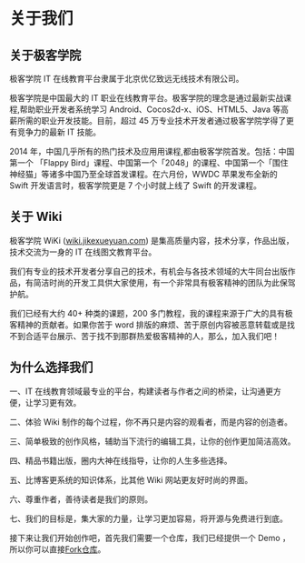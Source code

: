 # 关于我们

## 关于极客学院

极客学院 IT 在线教育平台隶属于北京优亿致远无线技术有限公司。

极客学院是中国最大的 IT 职业在线教育平台。极客学院的理念是通过最新实战课程,帮助职业开发者系统学习 Android、Cocos2d-x、iOS、HTML5、Java 等⾼薪所需的职业开发技能。⽬前，超过 45 万专业技术开发者通过极客学院学得了更有竞争力的最新 IT 技能。

2014 年，中国几乎所有的热门技术及应⽤用课程,都由极客学院首发。包括：中国第一个 「Flappy Bird」课程、中国第一个「2048」的课程、中国第一个「围住神经猫」等诸多中国乃至全球首发课程。在六月份，WWDC 苹果发布全新的 Swift 开发语言时，极客学院更是 7 个小时就上线了 Swift 的开发课程。

## 关于 Wiki

极客学院 WiKi ([wiki.jikexueyuan.com](wiki.jikexueyuan.com)) 是集高质量内容，技术分享，作品出版，技术交流为一身的 IT 在线图文教育平台。

我们有专业的技术开发者分享自己的技术，有机会与各技术领域的大牛同台出版作品，有简洁时尚的开发工具供大家使用，有一个非常具有极客精神的团队为此保驾护航。

我们已经有大约 40+ 种类的课题，200 多门教程，我的课程来源于广大的具有极客精神的贡献者。如果你苦于 word 排版的麻烦、苦于原创内容被恶意转载或是找不到合适平台展示、苦于找不到那群热爱极客精神的人，那么，加入我们吧！

## 为什么选择我们

一、IT 在线教育领域最专业的平台，构建读者与作者之间的桥梁，让沟通更方便，让学习更有效。

二、体验 Wiki 制作的每个过程，你不再只是内容的观看者，而是内容的创造者。

三、简单极致的创作风格，辅助当下流行的编辑工具，让你的创作更加简洁高效。

四、精品书籍出版，圈内大神在线指导，让你的人生多些选择。

五、比博客更系统的知识体系，比其他 Wiki 网站更友好时尚的界面。

六、尊重作者，善待读者是我们的原则。

七、我们的目标是，集大家的力量，让学习更加容易，将开源与免费进行到底。

接下来让我们开始创作吧，首先我们需要一个仓库，我们已经提供一个 Demo ，所以你可以直接[Fork仓库](setup-repo.md)。

